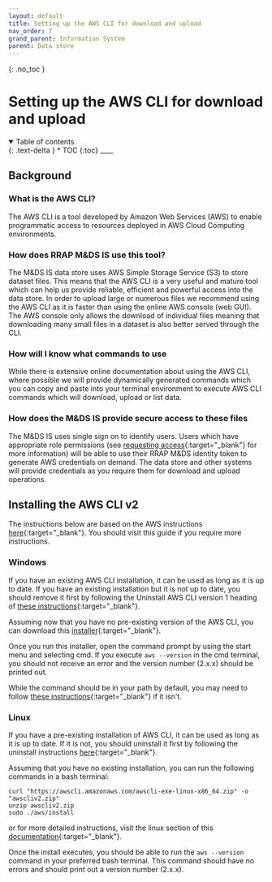 ```yaml
---
layout: default
title: Setting up the AWS CLI for download and upload
nav_order: 7
grand_parent: Information System
parent: Data store
---
```


{: .no_toc }

# Setting up the AWS CLI for download and upload

<details  open markdown="block">
  <summary>
    Table of contents
  </summary>
{: .text-delta }
* TOC
{:toc}
____
</details>

## Background

### What is the AWS CLI?

The AWS CLI is a tool developed by Amazon Web Services (AWS) to enable programmatic access to resources deployed in AWS Cloud Computing environments.

### How does RRAP M&DS IS use this tool?

The M&DS IS data store uses AWS Simple Storage Service (S3) to store dataset files. This means that the AWS CLI is a very useful and mature tool which can help us provide reliable, efficient and powerful access into the data store. In order to upload large or numerous files we recommend using the AWS CLI as it is faster than using the online AWS console (web GUI). The AWS console only allows the download of individual files meaning that downloading many small files in a dataset is also better served through the CLI. 

### How will I know what commands to use

While there is extensive online documentation about using the AWS CLI, where possible we will provide dynamically generated commands which you can copy and paste into your terminal environment to execute AWS CLI commands which will download, upload or list data.


### How does the M&DS IS provide secure access to these files

The M&DS IS uses single sign on to identify users. Users which have appropriate role permissions (see [requesting access](../getting-started-is/requesting-access-is.html){:target="\_blank"} for more information) will be able to use their RRAP M&DS identity token to generate AWS credentials on demand. The data store and other systems will provide credentials as you require them for download and upload operations.

## Installing the AWS CLI v2

The instructions below are based on the AWS instructions [here](https://docs.aws.amazon.com/cli/latest/userguide/getting-started-install.html){:target="\_blank"}. You should visit this guide if you require more instructions.

### Windows

If you have an existing AWS CLI installation, it can be used as long as it is up to date. If you have an existing installation but it is not up to date, you should remove it first by following the Uninstall AWS CLI version 1 heading of [these instructions](https://docs.aws.amazon.com/cli/v1/userguide/install-windows.html){:target="\_blank"}. 

Assuming now that you have no pre-existing version of the AWS CLI, you can download this [installer](https://awscli.amazonaws.com/AWSCLIV2.msi){:target="\_blank"}. 

Once you run this installer, open the command prompt by using the start menu and selecting cmd. If you execute `aws --version` in the cmd terminal, you should not receive an error and the version number (2.x.x) should be printed out.

While the command should be in your path by default, you may need to follow [these instructions](https://docs.aws.amazon.com/cli/latest/userguide/getting-started-path.html){:target="\_blank"} if it isn't.

### Linux

If you have a pre-existing installation of AWS CLI, it can be used as long as it is up to date. If it is not, you should uninstall it first by following the uninstall instructions [here](https://docs.aws.amazon.com/cli/v1/userguide/install-linux.html){:target="\_blank"}. 

Assuming that you have no existing installation, you can run the following commands in a bash terminal: 
```
curl "https://awscli.amazonaws.com/awscli-exe-linux-x86_64.zip" -o "awscliv2.zip"
unzip awscliv2.zip
sudo ./aws/install
```
or for more detailed instructions, visit the linux section of this [documentation](https://docs.aws.amazon.com/cli/latest/userguide/getting-started-install.html){:target="\_blank"}. 

Once the install executes, you should be able to run the `aws --version` command in your preferred bash terminal. This command should have no errors and should print out a version number (2.x.x).
